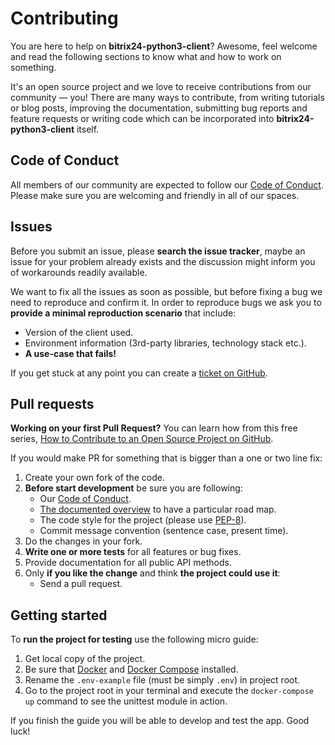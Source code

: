 # Contributing
You are here to help on **bitrix24-python3-client**? Awesome, feel welcome and read the following sections to know what and how to work on something. 

It's an open source project and we love to receive contributions from our community — you! There are many ways to contribute, from writing tutorials or blog posts, improving the documentation, submitting bug reports and feature requests or writing code which can be incorporated into **bitrix24-python3-client** itself.

## Code of Conduct
All members of our community are expected to follow our [Code of Conduct](https://github.com/yarbshk/sqlalchemy-dst/blob/master/CODE_OF_CONDUCT.md). Please make sure you are welcoming and friendly in all of our spaces.

## Issues
Before you submit an issue, please **search the issue tracker**, maybe an issue for your problem already exists and the discussion might inform you of workarounds readily available.

We want to fix all the issues as soon as possible, but before fixing a bug we need to reproduce and confirm it. In order to reproduce bugs we ask you to **provide a minimal reproduction scenario** that include:
- Version of the client used.
- Environment information (3rd-party libraries, technology stack etc.).
- **A use-case that fails!**

If you get stuck at any point you can create a [ticket on GitHub](https://github.com/yarbshk/sqlalchemy-dst/issues).

## Pull requests
**Working on your first Pull Request?** You can learn how from this free series, [How to Contribute to an Open Source Project on GitHub](https://egghead.io/series/how-to-contribute-to-an-open-source-project-on-github).

If you would make PR for something that is bigger than a one or two line fix:
1. Create your own fork of the code.
2. **Before start development** be sure you are following:
    - Our [Code of Conduct](https://github.com/yarbshk/sqlalchemy-dst/blob/master/CODE_OF_CONDUCT.md).
    - [The documented overview](https://github.com/yarbshk/sqlalchemy-dst) to have a particular road map.
    - The code style for the project (please use [PEP-8](https://www.python.org/dev/peps/pep-0008/)).
    - Commit message convention (sentence case, present time).
3. Do the changes in your fork.
4. **Write one or more tests** for all features or bug fixes.
5. Provide documentation for all public API methods.
6. Only **if you like the change** and think **the project could use it**:
    - Send a pull request.
    
## Getting started
To **run the project for testing** use the following micro guide:
1. Get local copy of the project.
2. Be sure that [Docker](https://www.docker.com/) and [Docker Compose](https://docs.docker.com/compose/) installed.
3. Rename the `.env-example` file (must be simply `.env`) in project root.
4. Go to the project root in your terminal and execute the `docker-compose up` command to see the unittest module in action.

If you finish the guide you will be able to develop and test the app. Good luck!
